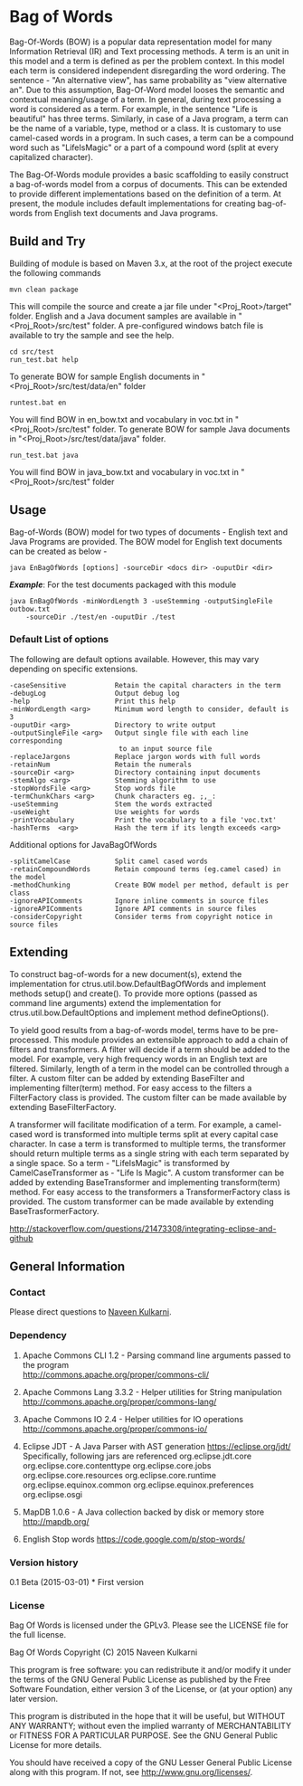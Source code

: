 Bag of Words
============
 
Bag-Of-Words (BOW) is a popular data representation model for many Information 
Retrieval (IR) and Text processing methods. A term is an unit in this model and a 
term is defined as per the problem context. In this model each term is considered 
independent disregarding the word ordering. The sentence - "An alternative view", has 
same probability as "view alternative an". Due to this assumption, Bag-Of-Word model 
looses the semantic and contextual meaning/usage of a term. In general, during text 
processing a word is considered as a term. For example, in the sentence 
"Life is beautiful" has three terms. Similarly, in case of a Java program, a term 
can be the name of a variable, type, method or a class. It is customary to use 
camel-cased words in a program. In such cases, a term can be a compound word such 
as "LifeIsMagic" or a part of a compound word (split at every capitalized character).

The Bag-Of-Words module provides a basic scaffolding to easily construct a bag-of-words
model from a corpus of documents. This can be extended to provide different 
implementations based on the definition of a term. At present, the module includes 
default implementations for creating bag-of-words from English text documents and 
Java programs.

Build and Try
-------------

Building of module is based on Maven 3.x, at the root of the project execute the 
following commands

	mvn clean package

This will compile the source and create a jar file under "<Proj_Root>/target" folder.
English and a Java document samples are available in "<Proj_Root>/src/test" folder.
A pre-configured windows batch file is available to try the sample and see the help.

	cd src/test
	run_test.bat help

To generate BOW for sample English documents in "<Proj_Root>/src/test/data/en" folder
	
	runtest.bat en

You will find BOW in en_bow.txt and vocabulary in voc.txt in "<Proj_Root>/src/test" folder.
To generate BOW for sample Java documents in "<Proj_Root>/src/test/data/java" folder.

	run_test.bat java

You will find BOW in java_bow.txt and vocabulary in voc.txt in "<Proj_Root>/src/test" folder

Usage
-----

Bag-of-Words (BOW) model for two types of documents - English text and Java Programs 
are provided. The BOW model for English text documents can be created as below -

	java EnBagOfWords [options] -sourceDir <docs dir> -ouputDir <dir>

***Example***: For the test documents packaged with this module
	
	java EnBagOfWords -minWordLength 3 -useStemming -outputSingleFile outbow.txt 
		-sourceDir ./test/en -ouputDir ./test
		
### Default List of options

The following are default options available. However, this may vary depending on
specific extensions. 		   

 	-caseSensitive            Retain the capital characters in the term
	-debugLog                 Output debug log
 	-help                     Print this help
 	-minWordLength <arg>      Minimum word length to consider, default is 3
 	-ouputDir <arg>           Directory to write output
 	-outputSingleFile <arg>   Output single file with each line corresponding
    	                       to an input source file
 	-replaceJargons           Replace jargon words with full words
 	-retainNum                Retain the numerals
 	-sourceDir <arg>          Directory containing input documents
 	-stemAlgo <arg>           Stemming algorithm to use
 	-stopWordsFile <arg>      Stop words file
 	-termChunkChars <arg>     Chunk characters eg. ;,_:
 	-useStemming              Stem the words extracted
 	-useWeight                Use weights for words
 	-printVocabulary		  Print the vocabulary to a file 'voc.txt'	
 	-hashTerms	<arg>		  Hash the term if its length exceeds <arg>

Additional options for JavaBagOfWords
	
	-splitCamelCase 		  Split camel cased words
	-retainCompoundWords	  Retain compound terms (eg.camel cased) in the model
	-methodChunking 		  Create BOW model per method, default is per class
	-ignoreAPIComments		  Ignore inline comments in source files
	-ignoreAPIComments		  Ignore API comments in source files
	-considerCopyright		  Consider terms from copyright notice in source files	

Extending
---------

To construct bag-of-words for a new document(s), extend the implementation for 
ctrus.util.bow.DefaultBagOfWords and implement methods setup() and create(). To provide
more options (passed as command line arguments) extend the implementation for
ctrus.util.bow.DefaultOptions and implement method defineOptions().

To yield good results from a bag-of-words model, terms have to be pre-processed. This 
module provides an extensible approach to add a chain of filters and transformers. A
filter will decide if a term should be added to the model. For example, very high 
frequency words in an English text are filtered. Similarly, length of a term in the 
model can be controlled through a filter. A custom filter can be added by extending
BaseFilter and implementing filter(term) method. For easy access to the filters a 
FilterFactory class is provided. The custom filter can be made available by extending 
BaseFilterFactory. 

A transformer will facilitate modification of a term. For example, a camel-cased word 
is transformed into multiple terms split at every capital case character. In case a 
term is transformed to multiple terms, the transformer should return multiple terms 
as a single string with each term separated by a single space. So a term - 
"LifeIsMagic" is transformed by CamelCaseTransformer as - "Life Is Magic". A custom 
transformer can be added by extending BaseTransformer and implementing transform(term)
method. For easy access to the transformers a TransformerFactory class is provided.
The custom transformer can be made available by extending BaseTrasformerFactory.


http://stackoverflow.com/questions/21473308/integrating-eclipse-and-github

General Information
-------------------

### Contact
Please direct questions to [Naveen Kulkarni](naveen.kulkarni@research.iiit.ac.in).

### Dependency

1. Apache Commons CLI 1.2 - Parsing command line arguments passed to the program	
	http://commons.apache.org/proper/commons-cli/ 	

2. Apache Commons Lang 3.3.2 - Helper utilities for String manipulation
	http://commons.apache.org/proper/commons-lang/

3. Apache Commons IO 2.4 - Helper utilities for IO operations
	http://commons.apache.org/proper/commons-io/

4. Eclipse JDT - A Java Parser with AST generation
	https://eclipse.org/jdt/
	Specifically, following jars are referenced
		org.eclipse.jdt.core
		org.eclipse.core.contenttype
		org.eclipse.core.jobs
		org.eclipse.core.resources
		org.eclipse.core.runtime
		org.eclipse.equinox.common
		org.eclipse.equinox.preferences
		org.eclipse.osgi
	
5. MapDB 1.0.6 - A Java collection backed by disk or memory store
	http://mapdb.org/
	
5. English Stop words 
	https://code.google.com/p/stop-words/
	
### Version history

0.1 Beta (2015-03-01)
	* First version
	
### License

Bag Of Words is licensed under the GPLv3. Please see the LICENSE file for 
the full license.

Bag Of Words
Copyright (C) 2015 Naveen Kulkarni

This program is free software: you can redistribute it and/or modify it 
under the terms of the GNU General Public License as published by the 
Free Software Foundation, either version 3 of the License, or (at your 
option) any later version.

This program is distributed in the hope that it will be useful, but 
WITHOUT ANY WARRANTY; without even the implied warranty of MERCHANTABILITY 
or FITNESS FOR A PARTICULAR PURPOSE.  See the GNU General Public License 
for more details.

You should have received a copy of the GNU Lesser General Public License
along with this program.  If not, see <http://www.gnu.org/licenses/>.
